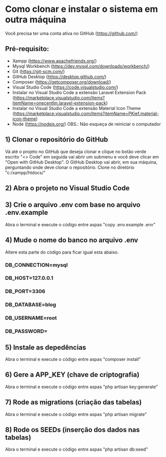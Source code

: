 # Como clonar e instalar o sistema em outra máquina
Você precisa ter uma conta ativa no GitHub (https://github.com/)

## Pré-requisito:

- Xampp (https://www.apachefriends.org/)
- Mysql Workbench (https://dev.mysql.com/downloads/workbench/)
- Git (https://git-scm.com/)
- GitHub Desktop (https://desktop.github.com/)
- Composer (https://getcomposer.org/download/)
- Visual Studio Code (https://code.visualstudio.com/)
- Instalar no Visual Studio Code a extensão Laravel Extension Pack (https://marketplace.visualstudio.com/items?itemName=onecentlin.laravel-extension-pack)
- Instalar no Visual Studio Code a extensão Material Icon Theme (https://marketplace.visualstudio.com/items?itemName=PKief.material-icon-theme)
- Node (https://nodejs.org/)
OBS.: Não esqueça de reiniciar o computador

## 1) Clonar o repositório do GitHub
Vá até o projeto no GitHub que deseja clonar e clique no botão verde escrito "<> Code" em seguida vai abrir um submenu e você deve clicar em "Open with GitHub Desktop".
O GitHub Desktop vai abrir, em sua máquina, perguntando onde deve clonar o repositório. Clone no diretório "c:/xampp/htdocs/"

## 2) Abra o projeto no Visual Studio Code

## 3) Crie o arquivo .env com base no arquivo .env.example
Abra o terminal e execute o código entre aspas "copy .env.example .env"

## 4) Mude o nome do banco no arquivo .env
Altere esta parte do código para ficar igual esta abaixo.
### DB_CONNECTION=mysql
### DB_HOST=127.0.0.1
### DB_PORT=3306
### DB_DATABASE=blog
### DB_USERNAME=root
### DB_PASSWORD=

## 5) Instale as depedências
Abra o terminal e execute o código entre aspas "composer install"

## 6) Gere a APP_KEY (chave de criptografia)
Abra o terminal e execute o código entre aspas "php artisan key:generate"

## 7) Rode as migrations (criação das tabelas)
Abra o terminal e execute o código entre aspas "php artisan migrate"

## 8) Rode os SEEDs (inserção dos dados nas tabelas)
Abra o terminal e execute o código entre aspas "php artisan db:seed"